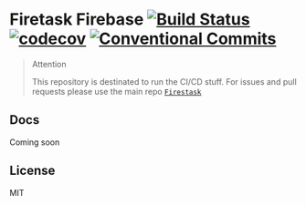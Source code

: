 # Firetask Firebase [![Build Status](https://travis-ci.org/Firetask/firebase.svg?branch=master)](https://travis-ci.org/Firetask/firebase) [![codecov](https://codecov.io/gh/Firetask/firebase/branch/master/graph/badge.svg)](https://codecov.io/gh/Firetask/firebase) [![Conventional Commits](https://img.shields.io/badge/commitizen-friendly-brightgreen.svg)](https://conventionalcommits.org)

> Attention
>
> This repository is destinated to run the CI/CD stuff. For issues and pull requests please use the main repo [`Firestask`](https://github.com/firetask/firetask)

## Docs

Coming soon

## License

MIT
